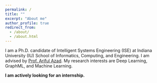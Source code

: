 ```yaml
---
permalink: /
title: ""
excerpt: "About me"
author_profile: true
redirect_from: 
  - /about/
  - /about.html
---
```




I am a Ph.D. candidate of Intelligent Systems Engineering (ISE) at Indiana University (IU) School of Informatics, Computing, and Engineering. I am advised by [Prof. Ariful Azad](https://arifulazad.com). My research interests are Deep Learning, GraphML, and Machine Learning.

__I am actively looking for an internship.__
